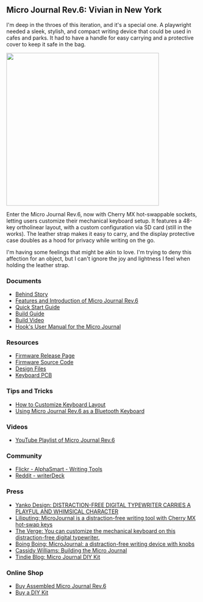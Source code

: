 ## Micro Journal Rev.6: Vivian in New York

I'm deep in the throes of this iteration, and it's a special one. A playwright needed a sleek, stylish, and compact writing device that could be used in cafes and parks. It had to have a handle for easy carrying and a protective cover to keep it safe in the bag.

<img src="./images/005.png" width="400">

Enter the Micro Journal Rev.6, now with Cherry MX hot-swappable sockets, letting users customize their mechanical keyboard setup. It features a 48-key ortholinear layout, with a custom configuration via SD card (still in the works). The leather strap makes it easy to carry, and the display protective case doubles as a hood for privacy while writing on the go.

I'm having some feelings that might be akin to love. I'm trying to deny this affection for an object, but I can't ignore the joy and lightness I feel when holding the leather strap.


### Documents 

* [Behind Story](./story.md)
* [Features and Introduction of Micro Journal Rev.6](https://youtu.be/1ZP9wwYMaMY)
* [Quick Start Guide](./quickstart.md)
* [Build Guide](./build-guide.md)
* [Build Video](https://youtu.be/6zRsx2ufwUU)
* [Hook's User Manual for the Micro Journal](http://www.thewritekeys.com:8080/)

### Resources

* [Firmware Release Page](https://github.com/unkyulee/micro-journal/releases)
* [Firmware Source Code](../micro-journal-rev-4-esp32/)
* [Design Files](./STL)
* [Keyboard PCB](./PCB)


### Tips and Tricks

* [How to Customize Keyboard Layout](https://github.com/unkyulee/micro-journal/blob/main/micro-journal-rev-6-one-piece/keymap.md)
* [Using Micro Journal Rev.6 as a Bluetooth Keyboard](https://youtu.be/IW5ninGiN7k)


### Videos

* [YouTube Playlist of Micro Journal Rev.6](https://www.youtube.com/playlist?list=PLrUXYLEnAaNSx3vUlcKxnbtYlccX0d1uU)


### Community

* [Flickr - AlphaSmart - Writing Tools](https://www.flickr.com/groups/alphasmart/discuss/72157721921183163/)
* [Reddit - writerDeck](https://www.reddit.com/r/writerDeck/)


### Press

* [Yanko Design: DISTRACTION-FREE DIGITAL TYPEWRITER CARRIES A PLAYFUL AND WHIMSICAL CHARACTER](https://www.yankodesign.com/2024/06/21/distraction-free-digital-typewriter-carries-a-playful-and-whimsical-character/)
* [Liliputing: MicroJournal is a distraction-free writing tool with Cherry MX hot-swap keys](https://liliputing.com/microjournal-is-a-distraction-free-writing-tool-with-cherry-mx-hot-swap-keys/)
* [The Verge: You can customize the mechanical keyboard on this distraction-free digital typewriter.](https://www.theverge.com/2024/6/18/24180889/you-can-customize-the-mechanical-keyboard-on-this-distraction-free-digital-typewriter)
* [Boing Boing: MicroJournal: a distraction-free writing device with knobs](https://boingboing.net/2024/06/17/microjournal-a-distraction-free-writing-device-with-knobs.html)
* [Cassidy Williams: Building the Micro Journal](https://cassidoo.co/post/micro-journal/)
* [Tindie Blog: Micro Journal DIY Kit](https://blog.tindie.com/2024/11/micro-journal-diy-kit/)



### Online Shop

* [Buy Assembled Micro Journal Rev.6](https://www.tindie.com/products/unkyulee/micro-journal-rev6-vivian-in-new-york/)
* [Buy a DIY Kit](https://www.tindie.com/products/unkyulee/diy-kit-micro-journal-rev6/)
